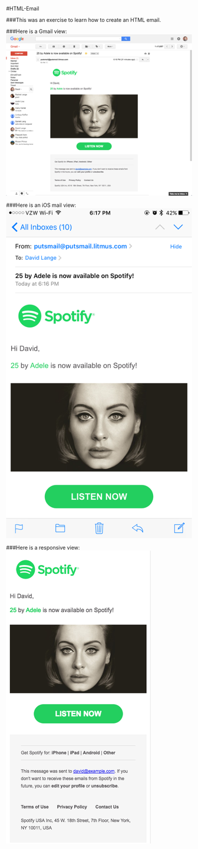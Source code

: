 #HTML-Email 

###This was an exercise to learn how to create an HTML email.

###Here is a Gmail view:
![Alt text](/screenshots/gmail-screenshot.png "Gmail Screenshot")

###Here is an iOS mail view:
![Alt text](/screenshots/iOS-screenshot.png "iOS mail Screenshot")

###Here is a responsive view:
![Alt text](/screenshots/responsive-screenshot.png "Responsive Screenshot")



